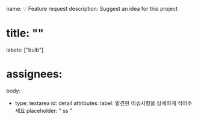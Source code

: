 name: 💡 Feature request
description: Suggest an idea for this project
# title: ""
labels: ["bulb"]
# assignees:
body: 
  - type: textarea
    id: detail
    attributes:
      label: 발견한 이슈사항을 상세하게 적어주세요
      placeholder: "
ss
      "
      

    

